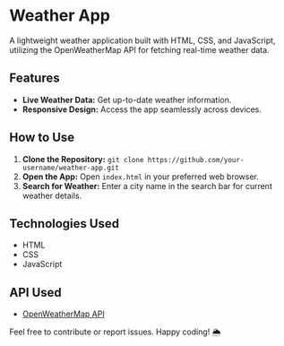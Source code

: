 # Weather App

A lightweight weather application built with HTML, CSS, and JavaScript, utilizing the OpenWeatherMap API for fetching real-time weather data.

## Features

- **Live Weather Data:** Get up-to-date weather information.
- **Responsive Design:** Access the app seamlessly across devices.

## How to Use

1. **Clone the Repository:** `git clone https://github.com/your-username/weather-app.git`
2. **Open the App:** Open `index.html` in your preferred web browser.
3. **Search for Weather:** Enter a city name in the search bar for current weather details.

## Technologies Used

- HTML
- CSS
- JavaScript

## API Used

- [OpenWeatherMap API](https://openweathermap.org/api)


Feel free to contribute or report issues. Happy coding! 🌦️

